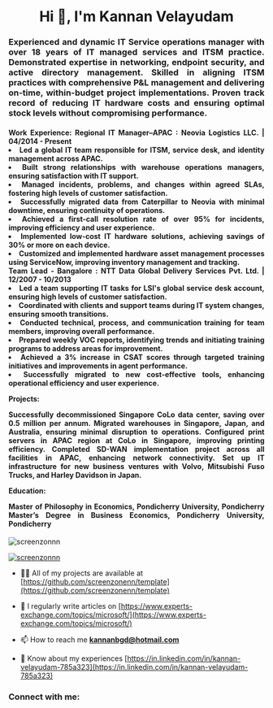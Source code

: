 <h1 align="center">Hi 👋, I'm Kannan Velayudam</h1>
<h3 align="justify">Experienced and dynamic IT Service operations manager with over 18 years of IT managed services and ITSM practice. Demonstrated expertise in networking, endpoint security, and active directory management. Skilled in aligning ITSM practices with comprehensive P&L management and delivering on-time, within-budget project implementations. Proven track record of reducing IT hardware costs and ensuring optimal stock levels without compromising performance.</h3>
<h4 align="justify">Work Experience: 
Regional IT Manager–APAC : Neovia Logistics LLC. | 04/2014 - Present
<u1>
<li>Led a global IT team responsible for ITSM, service desk, and identity management across APAC.</li>
<li>Built strong relationships with warehouse operations managers, ensuring satisfaction with IT support.</li>
<li>Managed incidents, problems, and changes within agreed SLAs, fostering high levels of customer satisfaction.</li>
<li>Successfully migrated data from Caterpillar to Neovia with minimal downtime, ensuring continuity of operations.</li>
<li>Achieved a first-call resolution rate of over 95% for incidents, improving efficiency and user experience.</li>
<li>Implemented low-cost IT hardware solutions, achieving savings of 30% or more on each device.</li>
<li>Customized and implemented hardware asset management processes using ServiceNow, improving inventory management and tracking.</li>
</u1>
Team Lead - Bangalore : NTT Data Global Delivery Services Pvt. Ltd. | 12/2007 - 10/2013

<li>Led a team supporting IT tasks for LSI's global service desk account, ensuring high levels of customer satisfaction.</li>
<li>Coordinated with clients and support teams during IT system changes, ensuring smooth transitions.</li>
<li>Conducted technical, process, and communication training for team members, improving overall performance.</li>
<li>Prepared weekly VOC reports, identifying trends and initiating training programs to address areas for improvement.</li>
<li>Achieved a 3% increase in CSAT scores through targeted training initiatives and improvements in agent performance.</li>
<li>Successfully migrated to new cost-effective tools, enhancing operational efficiency and user experience.</li>

Projects:

Successfully decommissioned Singapore CoLo data center, saving over 0.5 million per annum.
Migrated warehouses in Singapore, Japan, and Australia, ensuring minimal disruption to operations.
Configured print servers in APAC region at CoLo in Singapore, improving printing efficiency.
Completed SD-WAN implementation project across all facilities in APAC, enhancing network connectivity.
Set up IT infrastructure for new business ventures with Volvo, Mitsubishi Fuso Trucks, and Harley Davidson in Japan.

Education:

Master of Philosophy in Economics, Pondicherry University, Pondicherry
Master’s Degree in Business Economics, Pondicherry University, Pondicherry




</h4>

<p align="left"> <img src="https://komarev.com/ghpvc/?username=screenzonnn&label=Profile%20views&color=0e75b6&style=flat" alt="screenzonnn" /> </p>

<p align="left"> <a href="https://github.com/ryo-ma/github-profile-trophy"><img src="https://github-profile-trophy.vercel.app/?username=screenzonnn" alt="screenzonnn" /></a> </p>

- 👨‍💻 All of my projects are available at [https://github.com/screenzonenn/template](https://github.com/screenzonenn/template)

- 📝 I regularly write articles on [https://www.experts-exchange.com/topics/microsoft/](https://www.experts-exchange.com/topics/microsoft/)

- 📫 How to reach me **kannanbgd@hotmail.com**

- 📄 Know about my experiences [https://in.linkedin.com/in/kannan-velayudam-785a323](https://in.linkedin.com/in/kannan-velayudam-785a323)

<h3 align="left">Connect with me:</h3>
<p align="left">
</p>

